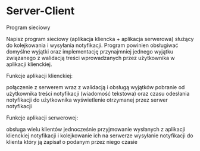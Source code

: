 # Server-Client

Program sieciowy

Napisz program sieciowy (aplikacja kliencka + aplikacja serwerowa) służący do kolejkowania i wysyłania notyfikacji. Program powinien obsługiwać domyślne wyjątki oraz implementację przynajmniej jednego wyjątku związanego z walidacją treści wprowadzanych przez użytkownika w aplikacji klienckiej.

Funkcje aplikacji klienckiej:

   połączenie z serwerem wraz z walidacją i obsługą wyjątków
   pobranie od użytkownika treści notyfikacji (wiadomość tekstowa) oraz czasu odesłania notyfikacji do użytkownika
   wyświetlenie otrzymanej przez serwer notyfikacji
  
Funkcje aplikacji serwerowej:

   obsługa wielu klientów jednocześnie
   przyjmowanie wysłanych z aplikacji klienckiej notyfikacji i kolejkowanie ich na serwerze
   wysyłanie notyfikacji do klienta który ją zapisał o podanym przez niego czasie
